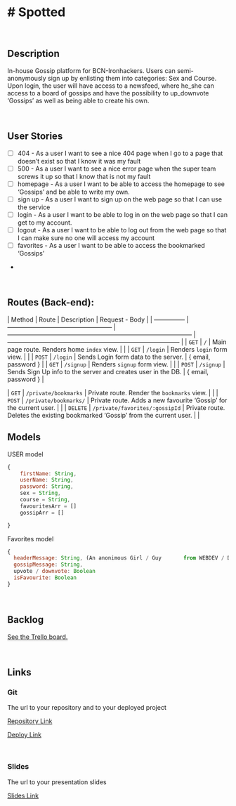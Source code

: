 # # Spotted

<br>

## Description

In-house Gossip platform for BCN-Ironhackers.
Users can semi-anonymously sign up by enlisting them into categories: Sex and Course.
Upon login, the user will have access to a newsfeed, where he_she can access to a board of gossips and have the possibility to up_downvote ‘Gossips’ as well as being able to create his own.

<br>

## User Stories

- [ ] 404 - As a user I want to see a nice 404 page when I go to a page that doesn’t exist so that I know it was my fault
- [ ] 500 - As a user I want to see a nice error page when the super team screws it up so that I know that is not my fault
- [ ] homepage - As a user I want to be able to access the homepage to see ‘Gossips’ and be able to write my own.
- [ ] sign up - As a user I want to sign up on the web page so that I can use the service
- [ ] login - As a user I want to be able to log in on the web page so that I can get to my account.
- [ ] logout - As a user I want to be able to log out from the web page so that I can make sure no one will access my account
- [ ] favorites - As a user I want to be able to access the bookmarked ‘Gossips’

-

<br>

## Routes (Back-end):

| Method | Route | Description | Request - Body |
| ————— | ————————————————— | —————————————————————————————— | ———————————————————————————— |
| `GET` | `/` | Main page route. Renders home `index` view. | |
| `GET` | `/login` | Renders `login` form view. | |
| `POST` | `/login` | Sends Login form data to the server. | { email, password } |
| `GET` | `/signup` | Renders `signup` form view. | |
| `POST` | `/signup` | Sends Sign Up info to the server and creates user in the DB. | { email, password } |

| `GET` | `/private/bookmarks` | Private route. Render the `bookmarks` view. | |
| `POST` | `/private/bookmarks/` | Private route. Adds a new favourite ‘Gossip’ for the current user. | |
| `DELETE` | `/private/favorites/:gossipId` | Private route. Deletes the existing bookmarked ‘Gossip’ from the current user. | |

## Models

USER model

```javascript
{
    firstName: String,
    userName: String,
    password: String,
    sex = String,
    course = String,
    favouritesArr = []
    gossipArr = []

}


```

Favorites model

```javascript
{
  headerMessage: String, (An anonimous Girl / Guy 		from WEBDEV / DATA / UX - UI),
  gossipMessage: String,
  upvote / downvote: Boolean
  isFavourite: Boolean
}


```

<br>

## Backlog

[See the Trello board.](https://trello.com/b/Ni3giVKf/ironhackproject)

<br>

## Links

### Git

The url to your repository and to your deployed project

[Repository Link]()

[Deploy Link]()

<br>

### Slides

The url to your presentation slides

[Slides Link](.)

